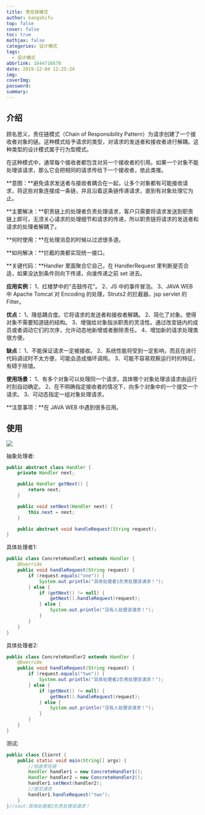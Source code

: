 ```yaml
---
title: 责任链模式
author: kangshifu
top: false
cover: false
toc: true
mathjax: false
categories: 设计模式
tags:
  - 设计模式
abbrlink: 1644716670
date: 2019-12-04 12:25:24
img:
coverImg:
password:
summary:
---
```



<!--more-->  



## 介绍

顾名思义，责任链模式（Chain of Responsibility Pattern）为请求创建了一个接收者对象的链。这种模式给予请求的类型，对请求的发送者和接收者进行解耦。这种类型的设计模式属于行为型模式。

在这种模式中，通常每个接收者都包含对另一个接收者的引用。如果一个对象不能处理该请求，那么它会把相同的请求传给下一个接收者，依此类推。

**意图：**避免请求发送者与接收者耦合在一起，让多个对象都有可能接收请求，将这些对象连接成一条链，并且沿着这条链传递请求，直到有对象处理它为止。

**主要解决：**职责链上的处理者负责处理请求，客户只需要将请求发送到职责链上即可，无须关心请求的处理细节和请求的传递，所以职责链将请求的发送者和请求的处理者解耦了。

**何时使用：**在处理消息的时候以过滤很多道。

**如何解决：**拦截的类都实现统一接口。

**关键代码：**Handler 里面聚合它自己，在 HandlerRequest 里判断是否合适，如果没达到条件则向下传递，向谁传递之前 set 进去。

**应用实例：** 1、红楼梦中的"击鼓传花"。 2、JS 中的事件冒泡。 3、JAVA WEB 中 Apache Tomcat 对 Encoding 的处理，Struts2 的拦截器，jsp servlet 的 Filter。

**优点：** 1、降低耦合度。它将请求的发送者和接收者解耦。 2、简化了对象。使得对象不需要知道链的结构。 3、增强给对象指派职责的灵活性。通过改变链内的成员或者调动它们的次序，允许动态地新增或者删除责任。 4、增加新的请求处理类很方便。

**缺点：** 1、不能保证请求一定被接收。 2、系统性能将受到一定影响，而且在进行代码调试时不太方便，可能会造成循环调用。 3、可能不容易观察运行时的特征，有碍于除错。

**使用场景：** 1、有多个对象可以处理同一个请求，具体哪个对象处理该请求由运行时刻自动确定。 2、在不明确指定接收者的情况下，向多个对象中的一个提交一个请求。 3、可动态指定一组对象处理请求。

**注意事项：**在 JAVA WEB 中遇到很多应用。



## 使用

![](https://blog-1257031229.cos.ap-shanghai.myqcloud.com/%E8%AE%BE%E8%AE%A1%E6%A8%A1%E5%BC%8F/%E8%B4%A3%E4%BB%BB%E9%93%BE%E6%A8%A1%E5%BC%8F.gif)





抽象处理者:

```java
public abstract class Handler {
    private Handler next;

    public Handler getNext() {
        return next;
    }

    public void setNext(Handler next) {
        this.next = next;
    }

    public abstract void handleRequest(String request);
}

```



具体处理者1:

```java
public class ConcreteHandler1 extends Handler {
    @Override
    public void handleRequest(String request) {
        if (request.equals("one")) {
            System.out.println("具体处理者1负责处理该请求！");
        } else {
            if (getNext() != null) {
                getNext().handleRequest(request);
            } else {
                System.out.println("没有人处理该请求！");
            }
        }
    }
}
```



具体处理者2:

```java
public class ConcreteHandler2 extends Handler {
    @Override
    public void handleRequest(String request) {
        if (request.equals("two")) {
            System.out.println("具体处理者2负责处理该请求！");
        } else {
            if (getNext() != null) {
                getNext().handleRequest(request);
            } else {
                System.out.println("没有人处理该请求！");
            }
        }
    }
}
```



测试:

```java
public class Cliernt {
    public static void main(String[] args) {
        //组装责任链
        Handler handler1 = new ConcreteHandler1();
        Handler handler2 = new ConcreteHandler2();
        handler1.setNext(handler2);
        //提交请求
        handler1.handleRequest("two");
    }
}//sout:具体处理者2负责处理该请求！
```


